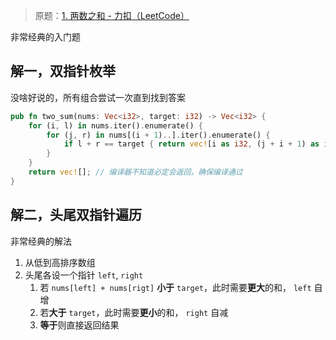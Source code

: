 
> 原题：[1. 两数之和 - 力扣（LeetCode）](https://leetcode.cn/problems/two-sum/)

非常经典的入门题
## 解一，双指针枚举

没啥好说的，所有组合尝试一次直到找到答案

```rust
pub fn two_sum(nums: Vec<i32>, target: i32) -> Vec<i32> {
	for (i, l) in nums.iter().enumerate() {
		for (j, r) in nums[(i + 1)..].iter().enumerate() {
			if l + r == target { return vec![i as i32, (j + i + 1) as i32]; }
		}
	}
	return vec![]; // 编译器不知道必定会返回，确保编译通过
}
```

## 解二，头尾双指针遍历

非常经典的解法

1. 从低到高排序数组
2. 头尾各设一个指针 `left`, `right`
	1. 若 `nums[left] + nums[rigt]` **小于** `target`，此时需要**更大**的和， `left` 自增
	2. 若**大于** `target`，此时需要**更小**的和， `right` 自减
	3. **等于**则直接返回结果

```rust

```